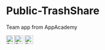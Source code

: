 # Public-TrashShare
Team app from AppAcademy

<img src="https://img.shields.io/badge/dependencies-none-red.svg" height="23" alt="Retina-ready Shields example" /><img src="https://img.shields.io/badge/exercise-obj%20C-yellowgreen.svg" height="23" alt="Retina-ready Shields example" />
<img src="https://img.shields.io/cocoapods/aw/AFNetworking.svg" height="23" alt="Retina-ready Shields example" />

